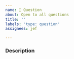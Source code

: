 ```yaml
---
name: 🤔 Question
about: Open to all questions
title: ''
labels: 'type: question'
assignees: jef

---
```


### Description

<!-- Describe the feature here. -->
